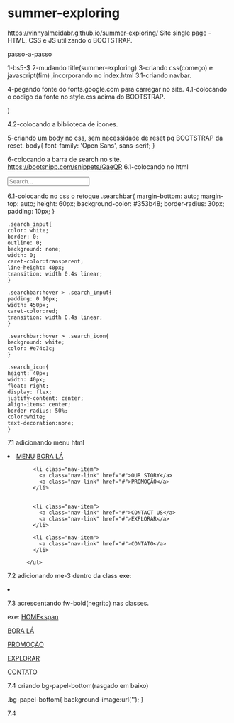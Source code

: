 # summer-exploring
https://vinnyalmeidabr.github.io/summer-exploring/
Site single page - HTML, CSS e JS utilizando o BOOTSTRAP.

passo-a-passo

1-bs5-$
2-mudando title(summer-exploring)
3-criando css(começo) e javascript(fim) ,incorporando no index.html
3.1-criando navbar.


4-pegando fonte do fonts.google.com para carregar no site.
4.1-colocando o codigo da fonte no style.css acima do BOOTSTRAP.
<link rel="preconnect" href="https://fonts.googleapis.com">
<link rel="preconnect" href="https://fonts.gstatic.com" crossorigin>
<link href="https://fonts.googleapis.com/css2?family=Open+Sans:ital,wght@0,400;0,700;0,800;1,300;1,700&display=swap" rel="stylesheet">)

4.2-colocando a biblioteca de icones.
<link rel="stylesheet" href="https://use.fontawesome.com/releases/v5.5.0/css/all.css" integrity="sha384-B4dIYHKNBt8Bc12p+WXckhzcICo0wtJAoU8YZTY5qE0Id1GSseTk6S+L3BlXeVIU" crossorigin="anonymous">


5-criando  um body no css, sem necessidade de reset pq BOOTSTRAP da reset. 
body{
    font-family: 'Open Sans', sans-serif;
    }



6-colocando a barra de search no site.
https://bootsnipp.com/snippets/GaeQR
6.1-colocando no html 
<div class="searchbar">
              <input class="search_input" type="text" name="" placeholder="Search...">
              <a href="#" class="search_icon"><i class="fas fa-search"></i></a>

6.1-colocando no css o retoque
    .searchbar{
    margin-bottom: auto;
    margin-top: auto;
    height: 60px;
    background-color: #353b48;
    border-radius: 30px;
    padding: 10px;
    }

    .search_input{
    color: white;
    border: 0;
    outline: 0;
    background: none;
    width: 0;
    caret-color:transparent;
    line-height: 40px;
    transition: width 0.4s linear;
    }

    .searchbar:hover > .search_input{
    padding: 0 10px;
    width: 450px;
    caret-color:red;
    transition: width 0.4s linear;
    }

    .searchbar:hover > .search_icon{
    background: white;
    color: #e74c3c;
    }

    .search_icon{
    height: 40px;
    width: 40px;
    float: right;
    display: flex;
    justify-content: center;
    align-items: center;
    border-radius: 50%;
    color:white;
    text-decoration:none;
    }

7.1 adicionando menu html
            <li class="nav-item">
              <a class="nav-link" href="#">MENU</a>
              <a class="nav-link" href="#">BORA LÁ</a>
            </li>


            <li class="nav-item">
              <a class="nav-link" href="#">OUR STORY</a>
              <a class="nav-link" href="#">PROMOÇÃO</a>
            </li>


            <li class="nav-item">
              <a class="nav-link" href="#">CONTACT US</a>
              <a class="nav-link" href="#">EXPLORAR</a>
            </li>
            
            <li class="nav-item">
              <a class="nav-link" href="#">CONTATO</a>
            </li>

          </ul>


7.2 adicionando me-3 dentro da class
exe: <li class="nav-item me-3">


7.3 acrescentando fw-bold(negrito) nas classes.

exe:  <a class="nav-link active fw-bold" href="#" aria-current="page">HOME<span

 <a class="nav-link fw-bold " href="#">BORA LÁ</a>

 <a class="nav-link fw-bold " href="#">PROMOÇÃO</a>

  <a class="nav-link fw-bold " href="#">EXPLORAR</a>

  <a class="nav-link fw-bold " href="#">CONTATO</a>

  7.4 criando bg-papel-bottom(rasgado em baixo)
  <nav class="navbar navbar-expand-sm bg-papel-bottom">
  
.bg-papel-bottom{
 background-image:url('');
}


7.4
<!-- tipos de breakpoint: 
  xs: 0,
sm: 576px,
md: 768px,
lg: 992px,
xl: 1200px,
xxl: 1400px -->


<!-- antes -->
<!-- <main class= "col-10 offset-1"> -->

<!-- depois -->
<!-- (lg = de 992 pra cima )   -->
<!-- tratamento para mobiles -->

